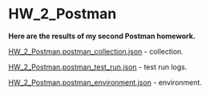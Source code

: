 # HW_2_Postman
**Here are the results of my second Postman homework.**

[HW_2_Postman.postman_collection.json](https://github.com/emcpoh/HW_2_Postman/blob/main/HW_2_Postman.postman_collection.json) - collection.

[HW_2_Postman.postman_test_run.json](https://github.com/emcpoh/HW_2_Postman/blob/main/HW_2_Postman.postman_test_run.json) - test run logs.

[HW_2_Postman.postman_environment.json](https://github.com/emcpoh/HW_2_Postman/blob/main/HW_2_Postman.postman_environment.json) - environment.
